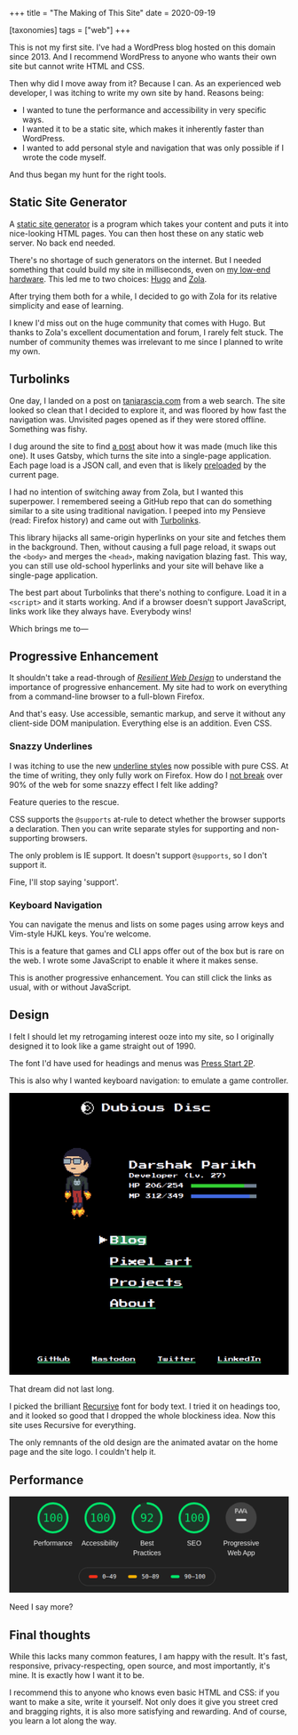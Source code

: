 +++
title = "The Making of This Site"
date = 2020-09-19

[taxonomies]
tags = ["web"]
+++

This is not my first site. I've had a WordPress blog hosted on this domain since 2013. And I recommend WordPress to anyone who wants their own site but cannot write HTML and CSS.

Then why did I move away from it? Because I can. As an experienced web developer, I was itching to write my own site by hand. Reasons being:

- I wanted to tune the performance and accessibility in very specific ways.
- I wanted it to be a static site, which makes it inherently faster than WordPress.
- I wanted to add personal style and navigation that was only possible if I wrote the code myself.

And thus began my hunt for the right tools.

## Static Site Generator

A [static site generator](https://www.staticgen.com/) is a program which takes your content and puts it into nice-looking HTML pages. You can then host these on any static web server. No back end needed.

There's no shortage of such generators on the internet. But I needed something that could build my site in milliseconds, even on [my low-end hardware](/blog/life-with-low-end-hardware). This led me to two choices: [Hugo](https://gohugo.io/) and [Zola](https://www.getzola.org/).

After trying them both for a while, I decided to go with Zola for its relative simplicity and ease of learning.

I knew I'd miss out on the huge community that comes with Hugo. But thanks to Zola's excellent documentation and forum, I rarely felt stuck. The number of community themes was irrelevant to me since I planned to write my own.

## Turbolinks

One day, I landed on a post on [taniarascia.com](https://www.taniarascia.com/) from a web search. The site looked so clean that I decided to explore it, and was floored by how fast the navigation was. Unvisited pages opened as if they were stored offline. Something was fishy.

I dug around the site to find [a post](https://www.taniarascia.com/migrating-from-wordpress-to-gatsby/) about how it was made (much like this one). It uses Gatsby, which turns the site into a single-page application. Each page load is a JSON call, and even that is likely [preloaded](https://developer.mozilla.org/en-US/docs/Web/HTML/Preloading_content) by the current page.

I had no intention of switching away from Zola, but I wanted this superpower. I remembered seeing a GitHub repo that can do something similar to a site using traditional navigation. I peeped into my Pensieve (read: Firefox history) and came out with [Turbolinks](https://github.com/turbolinks/turbolinks/).

This library hijacks all same-origin hyperlinks on your site and fetches them in the background. Then, without causing a full page reload, it swaps out the `<body>` and merges the `<head>`, making navigation blazing fast. This way, you can still use old-school hyperlinks and your site will behave like a single-page application.

The best part about Turbolinks that there's nothing to configure. Load it in a `<script>` and it starts working. And if a browser doesn't support JavaScript, links work like they always have. Everybody wins!

Which brings me to—

## Progressive Enhancement

It shouldn't take a read-through of _[Resilient Web Design](https://resilientwebdesign.com/)_ to understand the importance of progressive enhancement. My site had to work on everything from a command-line browser to a full-blown Firefox.

And that's easy. Use accessible, semantic markup, and serve it without any client-side DOM manipulation. Everything else is an addition. Even CSS.

### Snazzy Underlines

I was itching to use the new [underline styles](https://www.youtube.com/watch?v=sZS-7RX_c7g) now possible with pure CSS. At the time of writing, they only fully work on Firefox. How do I [not break](http://motherfuckingwebsite.com/) over 90% of the web for some snazzy effect I felt like adding?

Feature queries to the rescue.

CSS supports the `@supports` at-rule to detect whether the browser supports a declaration. Then you can write separate styles for supporting and non-supporting browsers.

The only problem is IE support. It doesn't support `@supports`, so I don't support it.

Fine, I'll stop saying 'support'.

### Keyboard Navigation

You can navigate the menus and lists on some pages using arrow keys and Vim-style HJKL keys. You're welcome.

This is a feature that games and CLI apps offer out of the box but is rare on the web. I wrote some JavaScript to enable it where it makes sense.

This is another progressive enhancement. You can still click the links as usual, with or without JavaScript.

## Design

I felt I should let my retrogaming interest ooze into my site, so I originally designed it to look like a game straight out of 1990.

The font I'd have used for headings and menus was [Press Start 2P](https://fonts.google.com/specimen/Press+Start+2P).

This is also why I wanted keyboard navigation: to emulate a game controller.

![Old design](/images/making-of-site/old-design.png)

That dream did not last long.

I picked the brilliant [Recursive](https://www.recursive.design/) font for body text. I tried it on headings too, and it looked so good that I dropped the whole blockiness idea. Now this site uses Recursive for everything.

The only remnants of the old design are the animated avatar on the home page and the site logo. I couldn't help it.

## Performance

![Google Lighthouse report with a Performance score of 100](/images/making-of-site/lighthouse.png)

Need I say more?

## Final thoughts

While this lacks many common features, I am happy with the result. It's fast, responsive, privacy-respecting, open source, and most importantly, it's mine. It is exactly how I want it to be.

I recommend this to anyone who knows even basic HTML and CSS: if you want to make a site, write it yourself. Not only does it give you street cred and bragging rights, it is also more satisfying and rewarding. And of course, you learn a lot along the way.
